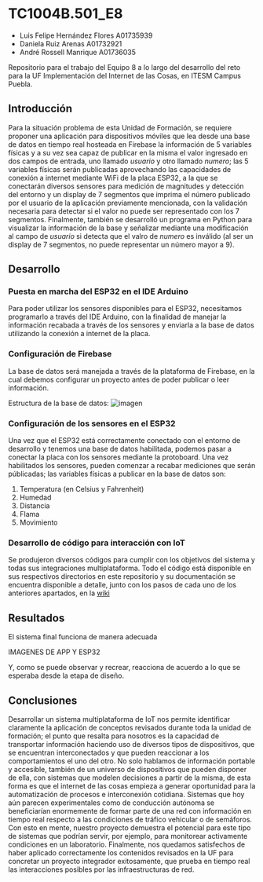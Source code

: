 # TC1004B.501_E8
* Luis Felipe Hernández Flores A01735939
* Daniela Ruiz Arenas A01732921 
* André Rossell Manrique A01736035

Repositorio para el trabajo del Equipo 8 a lo largo del desarrollo del reto para la UF Implementación del Internet de las Cosas, en ITESM Campus Puebla.
## Introducción
Para la situación problema de esta Unidad de Formación, se requiere proponer una aplicación para dispositivos móviles que lea desde una base de datos en tiempo real hosteada en Firebase la información de 5 variables físicas y a su vez sea capaz de publicar en la misma el valor ingresado en dos campos de entrada, uno llamado _usuario_ y otro llamado _numero_; las 5 variables físicas serán publicadas aprovechando las capacidades de conexión a internet mediante WiFi de la placa ESP32, a la que se conectarán diversos sensores para medición de magnitudes y detección del entorno y un display de 7 segmentos que imprima el número publicado por el usuario de la aplicación previamente mencionada, con la validación necesaria para detectar si el valor no puede ser representado con los 7 segmentos. Finalmente, también se desarrolló un programa en Python para visualizar la información de la base y señalizar mediante una modificación al campo de _usuario_ si detecta que el valro de _numero_ es inválido (al ser un display de 7 segmentos, no puede representar un número mayor a 9). 
## Desarrollo
### Puesta en marcha del ESP32 en el IDE Arduino
Para poder utilizar los sensores disponibles para el ESP32, necesitamos programarlo a través del IDE Arduino, con la finalidad de manejar la información recabada a través de los sensores y enviarla a la base de datos utilizando la conexión a internet de la placa. 
### Configuración de Firebase
La base de datos será manejada a través de la plataforma de Firebase, en la cual debemos configurar un proyecto antes de poder publicar o leer información. 

Estructura de la base de datos:
![imagen](https://user-images.githubusercontent.com/92490116/202615924-237e187d-4fc3-46fa-a795-56730ca2f5e9.png)

### Configuración de los sensores en el ESP32
Una vez que el ESP32 está correctamente conectado con el entorno de desarrollo y tenemos una base de datos habilitada, podemos pasar a conectar la placa con los sensores mediante la protoboard. Una vez habilitados los sensores, pueden comenzar a recabar mediciones que serán públicadas; las variables físicas a publicar en la base de datos son: 
1. Temperatura (en Celsius y Fahrenheit)
2. Humedad
3. Distancia 
4. Flama 
5. Movimiento
### Desarrollo de código para interacción con IoT
Se produjeron diversos códigos para cumplir con los objetivos del sistema y todas sus integraciones multiplataforma. Todo el código está disponible en sus respectivos directorios en este repositorio y su documentación se encuentra disponible a detalle, junto con los pasos de cada uno de los anteriores apartados, en la [wiki](https://github.com/andrerossellm/TC1004B.501_E8/wiki)
## Resultados
El sistema final funciona de manera adecuada

IMAGENES DE APP Y ESP32

Y, como se puede observar y recrear, reacciona de acuerdo a lo que se esperaba desde la etapa de diseño. 

## Conclusiones
Desarrollar un sistema multiplataforma de IoT nos permite identificar claramente la aplicación de conceptos revisados durante toda la unidad de formación; el punto que resalta para nosotros es la capacidad de transportar información haciendo uso de diversos tipos de dispositivos, que se encuentran interconectados y que pueden reaccionar a los comportamientos el uno del otro. No solo hablamos de información portable y accesible, también de un universo de dispositivos que pueden disponer de ella, con sistemas que modelen decisiones a partir de la misma, de esta forma es que el internet de las cosas empieza a generar oportunidad para la automatización de procesos e interconexión cotidiana. Sistemas que hoy aún parecen experimentales como de conducción autónoma se beneficiarían enormemente de formar parte de una red con información en tiempo real respecto a las condiciones de tráfico vehicular o de semáforos. Con esto en mente, nuestro proyecto demuestra el potencial para este tipo de sistemas que podrían servir, por ejemplo, para monitorear activamente condiciones en un laboratorio. Finalmente, nos quedamos satisfechos de haber aplicado correctamente los contenidos revisados en la UF para concretar un proyecto integrador exitosamente, que prueba en tiempo real las interacciones posibles por las infraestructuras de red. 


